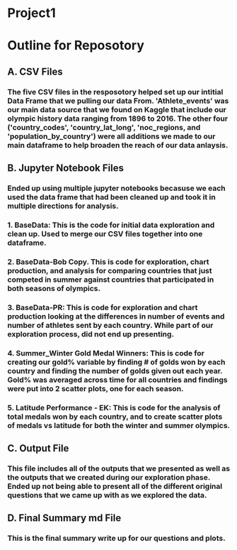# Project1

# Outline for Reposotory

## A. CSV Files
### The five CSV files in the resposotory helped set up our intitial Data Frame that we pulling our data From. 'Athlete_events' was our main data source that we found on Kaggle that include our olympic history data ranging from 1896 to 2016. The other four ('country_codes', 'country_lat_long', 'noc_regions, and 'population_by_country') were all additions we made to our main dataframe to help broaden the reach of our data anlaysis.

## B. Jupyter Notebook Files
### Ended up using multiple jupyter notebooks becasuse we each used the data frame that had been cleaned up and took it in multiple directions for analysis.
### 1. BaseData: This is the code for initial data exploration and clean up. Used to merge our CSV files together into one dataframe.
### 2. BaseData-Bob Copy. This is code for exploration, chart production, and analysis for comparing countries that just competed in summer against countries that participated in both seasons of olympics.
### 3. BaseData-PR: This is code for exploration and chart production looking at the differences in number of events and number of athletes sent by each country. While part of our exploration process, did not end up presenting.
### 4. Summer_Winter Gold Medal Winners: This is code for creating our gold% variable by finding # of golds won by each country and finding the number of golds given out each year. Gold% was averaged across time for all countries and findings were put into 2 scatter plots, one for each season.
### 5. Latitude Performance - EK: This is code for the analysis of total medals won by each country, and to create scatter plots of medals vs latitude for both the winter and summer olympics.

## C. Output File
### This file includes all of the outputs that we presented as well as the outputs that we created during our exploration phase. Ended up not being able to present all of the different original questions that we came up with as we explored the data.


## D. Final Summary md File
###  This is the final summary write up for our questions and plots.
